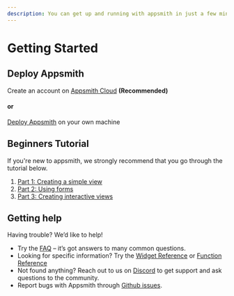 ```yaml
---
description: You can get up and running with appsmith in just a few minutes
---
```


# Getting Started

## **Deploy Appsmith** 

Create an account on [Appsmith Cloud](https://app.appsmith.com) **\(Recommended\)** 

#### **or**

[Deploy Appsmith](setting-up/) on your own machine

## **Beginners Tutorial**

If you're new to appsmith, we strongly recommend that you go through the tutorial below.

1. [Part 1: Creating a simple view](tutorial-1/part-1-creating-a-simple-view/)
2. [Part 2: Using forms](tutorial-1/part-2-using-forms/)
3. [Part 3: Creating interactive views](tutorial-1/part-3-creating-interactive-views/) 

## Getting help

Having trouble? We’d like to help!

* Try the [FAQ](https://docs.appsmith.com/faq) – it’s got answers to many common questions.
* Looking for specific information? Try the [Widget Reference](https://docs.appsmith.com/widget-reference) or [Function Reference](https://docs.appsmith.com/function-reference)
* Not found anything? Reach out to us on [Discord](https://discord.com/invite/rBTTVJp) to get support and ask questions to the community.
* Report bugs with Appsmith through [Github issues](https://github.com/appsmithorg/appsmith/issues).

